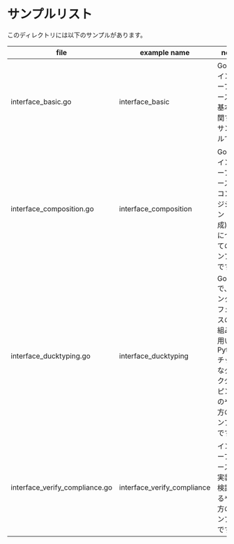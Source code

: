 # サンプルリスト

このディレクトリには以下のサンプルがあります。

|file|example name|note|
|----|------------|----|
|interface\_basic.go|interface\_basic|Goのインターフェースの基本に関するサンプルです.|
|interface\_composition.go|interface\_composition|Goのインターフェースのコンポジション (合成)　についてのサンプルです.|
|interface\_ducktyping.go|interface\_ducktyping|Go で、インターフェースの仕組みを用いたPythonチックなダックタイピングのやり方のサンプルです.|
|interface\_verify\_compliance.go|interface\_verify\_compliance|インターフェースの実装を検証するやり方のサンプルです.|


